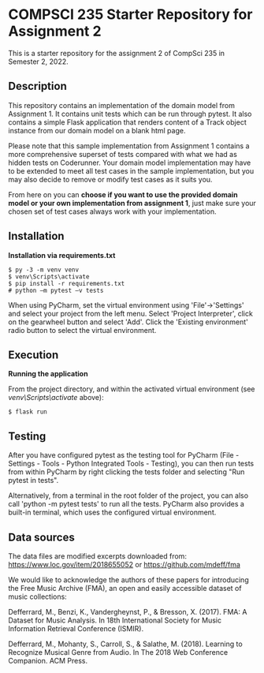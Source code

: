 # COMPSCI 235 Starter Repository for Assignment 2
This is a starter repository for the assignment 2 of CompSci 235 in Semester 2, 2022.


## Description

This repository contains an implementation of the domain model from Assignment 1. It contains unit tests which can be run through pytest. It also contains a simple Flask application that renders content of a Track object instance from our domain model on a blank html page.

Please note that this sample implementation from Assignment 1 contains a more comprehensive superset of tests compared with what we had as hidden tests on Coderunner. Your domain model implementation may have to be extended to meet all test cases in the sample implementation, but you may also decide to remove or modify test cases as it suits you. 

From here on you can **choose if you want to use the provided domain model or your own implementation from assignment 1**, just make sure your chosen set of test cases always work with your implementation.

## Installation

**Installation via requirements.txt**

```shell
$ py -3 -m venv venv
$ venv\Scripts\activate
$ pip install -r requirements.txt
# python –m pytest –v tests
```

When using PyCharm, set the virtual environment using 'File'->'Settings' and select your project from the left menu. Select 'Project Interpreter', click on the gearwheel button and select 'Add'. Click the 'Existing environment' radio button to select the virtual environment. 

## Execution

**Running the application**

From the project directory, and within the activated virtual environment (see *venv\Scripts\activate* above):

````shell
$ flask run
```` 


## Testing

After you have configured pytest as the testing tool for PyCharm (File - Settings - Tools - Python Integrated Tools - Testing), you can then run tests from within PyCharm by right clicking the tests folder and selecting "Run pytest in tests".

Alternatively, from a terminal in the root folder of the project, you can also call 'python -m pytest tests' to run all the tests. PyCharm also provides a built-in terminal, which uses the configured virtual environment. 

 
## Data sources

The data files are modified excerpts downloaded from:
https://www.loc.gov/item/2018655052  or
https://github.com/mdeff/fma 

We would like to acknowledge the authors of these papers for introducing the Free Music Archive (FMA), an open and easily accessible dataset of music collections: 

Defferrard, M., Benzi, K., Vandergheynst, P., & Bresson, X. (2017). FMA: A Dataset for Music Analysis. In 18th International Society for Music Information Retrieval Conference (ISMIR).

Defferrard, M., Mohanty, S., Carroll, S., & Salathe, M. (2018). Learning to Recognize Musical Genre from Audio. In The 2018 Web Conference Companion. ACM Press.
